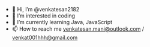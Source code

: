 - 👋 Hi, I’m @venkatesan2182
- 👀 I’m interested in coding
- 🌱 I’m currently learning Java, JavaScript
- 📫 How to reach me venkatesan.mani@outlook.com / venkat001hhh@gmail.com

<!---
venkatesan2182/venkatesan2182 is a ✨ special ✨ repository because its `README.md` (this file) appears on your GitHub profile.
You can click the Preview link to take a look at your changes.
--->
